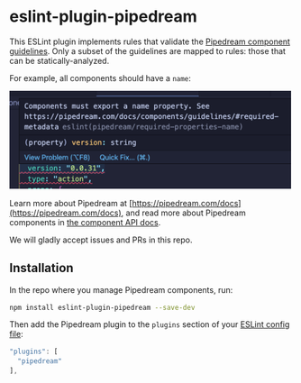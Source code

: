 # eslint-plugin-pipedream

This ESLint plugin implements rules that validate the [Pipedream component guidelines](https://pipedream.com/docs/components/guidelines/#guidelines-patterns). Only a subset of the guidelines are mapped to rules: those that can be statically-analyzed.

For example, all components should have a `name`:

<img src="./images/component-must-have-name.png" width=500 alt="Component must have name error" />

Learn more about Pipedream at [https://pipedream.com/docs](https://pipedream.com/docs), and read more about Pipedream components in [the component API docs](https://pipedream.com/docs/components/api/).

We will gladly accept issues and PRs in this repo.

## Installation

In the repo where you manage Pipedream components, run:

```bash
npm install eslint-plugin-pipedream --save-dev
```

Then add the Pipedream plugin to the `plugins` section of your [ESLint config file](https://eslint.org/docs/user-guide/configuring/):

```javascript
"plugins": [
  "pipedream"
],
```

